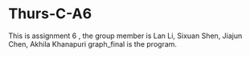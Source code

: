 # Thurs-C-A6
This is assignment 6 ,
the group member is 
Lan Li, Sixuan Shen, Jiajun Chen, Akhila Khanapuri
graph_final is the program.
